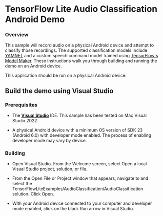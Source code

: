 # TensorFlow Lite Audio Classification Android Demo

### Overview

This sample will record audio on a physical Android device and attempt to
classify those recordings. The supported classification models include
[YAMNET](https://tfhub.dev/google/lite-model/yamnet/classification/tflite/1) and
a custom speech command model trained using
[TensorFlow's Model Maker](https://www.tensorflow.org/lite/models/modify/model_maker/speech_recognition).
These instructions walk you through building and running the demo on an Android
device.

This application should be run on a physical Android device.

## Build the demo using Visual Studio

### Prerequisites

*   The **[Visual Studio](https://visualstudio.microsoft.com/vs/mac/)**
    IDE. This sample has been tested on Mac Visual Studio 2022.

*   A physical Android device with a minimum OS version of SDK 23 (Android 6.0)
    with developer mode enabled. The process of enabling developer mode may vary
    by device.

### Building

*   Open Visual Studio. From the Welcome screen, select Open a local
    Visual Studio project, solution, or file.

*   From the Open File or Project window that appears, navigate to and select
    the TensorFlowLiteExamples/AudioClassification/AudioClassification
    solution. Click Open.

*   With your Android device connected to your computer and developer mode
    enabled, click on the black Run arrow in Visual Studio.

